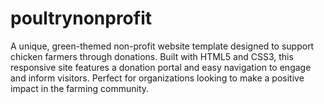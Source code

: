 # poultrynonprofit
A unique, green-themed non-profit website template designed to support chicken farmers through donations. Built with HTML5 and CSS3, this responsive site features a donation portal and easy navigation to engage and inform visitors. Perfect for organizations looking to make a positive impact in the farming community.
